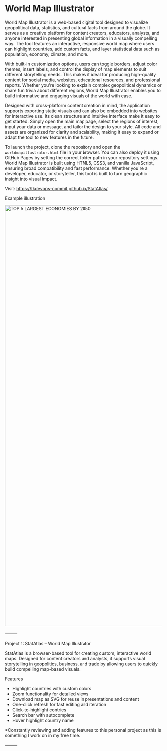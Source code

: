 # World Map Illustrator

World Map Illustrator is a web-based digital tool designed to visualize geopolitical data, statistics, and cultural facts from around the globe. It serves as a creative platform for content creators, educators, analysts, and anyone interested in presenting global information in a visually compelling way. The tool features an interactive, responsive world map where users can highlight countries, add custom facts, and layer statistical data such as population, economy, climate, and more.

With built-in customization options, users can toggle borders, adjust color themes, insert labels, and control the display of map elements to suit different storytelling needs. This makes it ideal for producing high-quality content for social media, websites, educational resources, and professional reports. Whether you're looking to explain complex geopolitical dynamics or share fun trivia about different regions, World Map Illustrator enables you to build informative and engaging visuals of the world with ease.

Designed with cross-platform content creation in mind, the application supports exporting static visuals and can also be embedded into websites for interactive use. Its clean structure and intuitive interface make it easy to get started. Simply open the main map page, select the regions of interest, input your data or message, and tailor the design to your style. All code and assets are organized for clarity and scalability, making it easy to expand or adapt the tool to new features in the future.

To launch the project, clone the repository and open the `worldmapillustrator.html` file in your browser. You can also deploy it using GitHub Pages by setting the correct folder path in your repository settings. World Map Illustrator is built using HTML5, CSS3, and vanilla JavaScript, ensuring broad compatibility and fast performance. Whether you're a developer, educator, or storyteller, this tool is built to turn geographic insight into visual impact.

Visit: https://tkdevops-commit.github.io/StatAtlas/


Example illustration

<img width="1080" height="1350" alt="TOP 5 LARGEST ECONOMIES BY 2050" src="https://github.com/user-attachments/assets/9173aeb3-646f-4fa8-ade1-2f653db5f15a" />

⸻

Project 1: StatAtlas – World Map Illustrator

StatAtlas is a browser-based tool for creating custom, interactive world maps. Designed for content creators and analysts, it supports visual storytelling in geopolitics, business, and trade by allowing users to quickly build compelling map-based visuals.

Features
- Highlight countries with custom colors
- Zoom functionality for detailed views
- Download map as SVG for reuse in presentations and content
- One-click refresh for fast editing and iteration
- Click-to-highlight contries
- Search bar with autocomplete
- Hover highlight country name

*Constantly reviewing and adding features to this personal project as this is something I work on in my free time.


⸻


